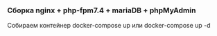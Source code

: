 ### Сборка nginx + php-fpm7.4 + mariaDB + phpMyAdmin
Собираем контейнер
	docker-compose up
или
	docker-compose up -d
